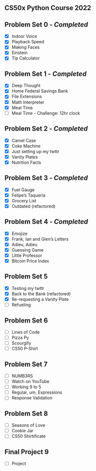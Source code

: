 ## CS50x Python Course 2022

## Problem Set 0 - _Completed_
- [x] Indoor Voice
- [x] Playback Speed
- [x] Making Faces
- [x] Einstein
- [x] Tip Calculator

## Problem Set 1 - _Completed_
- [x] Deep Thought
- [x] Home Federal Savings Bank
- [x] File Extensions
- [x] Math Interpreter
- [x] Meal Time
- [ ] Meal Time - Challenge: 12hr clock

## Problem Set 2 - _Completed_
- [x] Camel Case
- [x] Coke Machine
- [x] Just setting up my twttr
- [x] Vanity Plates
- [x] Nutrition Facts

## Problem Set 3 - _Completed_
- [x] Fuel Gauge
- [x] Felipe’s Taqueria
- [x] Grocery List
- [x] Outdated (refactored)

## Problem Set 4 - _Completed_
- [x] Emojize
- [x] Frank, Ian and Glen’s Letters
- [x] Adieu, Adieu
- [x] Guessing Game
- [x] Little Professor
- [x] Bitcoin Price Index

## Problem Set 5
- [x] Testing my twttr
- [x] Back to the Bank (refactored)
- [x] Re-requesting a Vanity Plate
- [ ] Refueling

## Problem Set 6
- [ ] Lines of Code
- [ ] Pizza Py
- [ ] Scourgify
- [ ] CS50 P-Shirt

## Problem Set 7
- [ ] NUMB3RS
- [ ] Watch on YouTube
- [ ] Working 9 to 5
- [ ] Regular, um, Expressions
- [ ] Response Validation

## Problem Set 8
- [ ] Seasons of Love
- [ ] Cookie Jar
- [ ] CS50 Shirtificate

## Final Project 9
- [ ] Project

